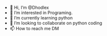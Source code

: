 - 👋 Hi, I’m @Dhodlex
- 👀 I’m interested in Programing.
- 🌱 I’m currently learning python
- 💞️ I’m looking to collaborate on python coding
- 📫 How to reach me DM

<!---
Dhodlex/Dhodlex is a ✨ special ✨ repository because its `README.md` (this file) appears on your GitHub profile.
You can click the Preview link to take a look at your changes.
--->
